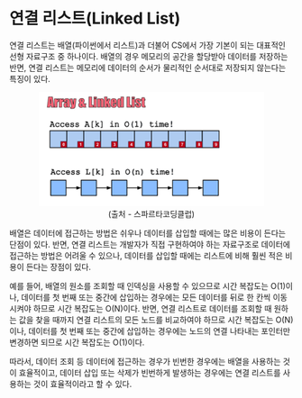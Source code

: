 # 연결 리스트(Linked List)

연결 리스트는 배열(파이썬에서 리스트)과 더불어 CS에서 가장 기본이 되는 대표적인 선형 자료구조 중 하나이다. 배열의 경우 메모리의 공간을 할당받아 데이터를 저장하는 반면, 연결 리스트는 메모리에 데이터의 순서가 물리적인 순서대로 저장되지 않는다는 특징이 있다.

<div align="center">
    <img width="400" src="images/01_linked_list.png" >
</div>
<div align="center">
    (출처 - 스파르타코딩클럽)
</div>

배열은 데이터에 접근하는 방법은 쉬우나 데이터를 삽입할 때에는 많은 비용이 든다는 단점이 있다. 반면, 연결 리스트는 개발자가 직접 구현하여야 하는 자료구조로 데이터에 접근하는 방법은 어려울 수 있으나, 데이터를 삽입할 때에는 리스트에 비해 훨씬 적은 비용이 든다는 장점이 있다.

예를 들어, 배열의 원소를 조회할 때 인덱싱을 사용할 수 있으므로 시간 복잡도는 O(1)이나, 데이터를 첫 번째 또는 중간에 삽입하는 경우에는 모든 데이터를 뒤로 한 칸씩 이동시켜야 하므로 시간 복잡도는 O(N)이다. 반면, 연결 리스트로 데이터를 조회할 때 원하는 값을 찾을 때까지 연결 리스트의 모든 노드를 비교하여야 하므로 시간 복잡도는 O(N)이나, 데이터를 첫 번째 또는 중간에 삽입하는 경우에는 노드의 연결 나타내는 포인터만 변경하면 되므로 시간 복잡도는 O(1)이다.

따라서, 데이터 조회 등 데이터에 접근하는 경우가 빈번한 경우에는 배열을 사용하는 것이 효율적이고, 데이터 삽입 또는 삭제가 빈번하게 발생하는 경우에는 연결 리스트를 사용하는 것이 효율적이라고 할 수 있다.